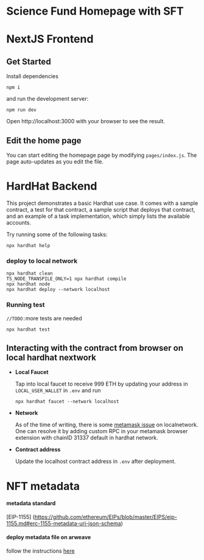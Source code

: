 # Science Fund Homepage with SFT

# NextJS Frontend

## Get Started

Install dependencies

```shell
npm i
```

and run the development server:

```shell
npm run dev
```

Open http://localhost:3000 with your browser to see the result.

## Edit the home page

You can start editing the homepage page by modifying <code>pages/index.js</code>. The page auto-updates as you edit the file.

# HardHat Backend

This project demonstrates a basic Hardhat use case. It comes with a sample contract, a test for that contract, a sample script that deploys that contract, and an example of a task implementation, which simply lists the available accounts.

Try running some of the following tasks:
```
npx hardhat help

```
### deploy to local network
```shell
npx hardhat clean
TS_NODE_TRANSPILE_ONLY=1 npx hardhat compile
npx hardhat node
npx hardhat deploy --network localhost
```

### Running test
`//TODO:`more tests are needed

```shell
npx hardhat test
```


## **Interacting with the contract from browser on local hardhat nextwork** 


- **Local Faucet**

    Tap into local faucet to receive 999 ETH by updating your address in `LOCAL_USER_WALLET` in `.env` and run

    ```shell
    npx hardhat faucet --network localhost
    ```


- **Network** 

    As of the time of writing, there is some [metamask issue](https://github.com/MetaMask/metamask-extension/issues/10290) on localnetwork. One can resolve it by adding custom RPC in your metamask browser extension with chainID 31337 default in hardhat network.

- **Contract address** 

    Update the localhost contract address in `.env` after deployment.


# NFT metadata 


#### metadata standard 
[EIP-1155] (https://github.com/ethereum/EIPs/blob/master/EIPS/eip-1155.md#erc-1155-metadata-uri-json-schema)


#### deploy metadata file on arweave 

follow the instructions [here](https://docs.arweave.org/developers/tools/textury-arkb)